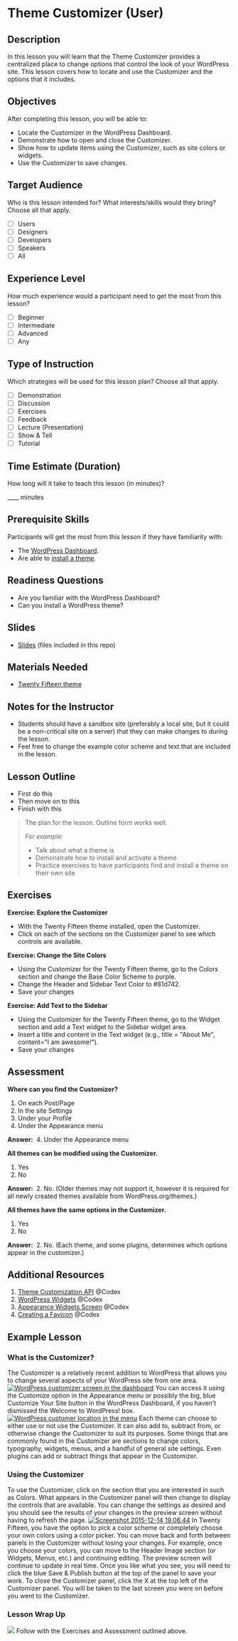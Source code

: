 # Theme Customizer (User)

## Description

In this lesson you will learn that the Theme Customizer provides a centralized place to change options that control the look of your WordPress site. This lesson covers how to locate and use the Customizer and the options that it includes.

## Objectives

After completing this lesson, you will be able to:

*   Locate the Customizer in the WordPress Dashboard.
*   Demonstrate how to open and close the Customizer.
*   Show how to update items using the Customizer, such as site colors or widgets.
*   Use the Customizer to save changes.

## Target Audience

Who is this lesson intended for? What interests/skills would they bring? Choose all that apply.

* [ ] Users
* [ ] Designers
* [ ] Developers
* [ ] Speakers
* [ ] All

## Experience Level

How much experience would a participant need to get the most from this lesson?

* [ ] Beginner
* [ ] Intermediate
* [ ] Advanced
* [ ] Any

## Type of Instruction

Which strategies will be used for this lesson plan? Choose all that apply.

* [ ] Demonstration
* [ ] Discussion
* [ ] Exercises
* [ ] Feedback
* [ ] Lecture (Presentation)
* [ ] Show & Tell
* [ ] Tutorial

## Time Estimate (Duration)

How long will it take to teach this lesson (in minutes)?

____ minutes

## Prerequisite Skills

Participants will get the most from this lesson if they have familiarity with:

*   The [WordPress Dashboard](https://make.wordpress.org/training/handbook/user-lessons/overview-of-the-dashboard/).
*   Are able to [install a theme](https://make.wordpress.org/training/handbook/user-lessons/choosing-and-installing-a-theme/).

## Readiness Questions

*   Are you familiar with the WordPress Dashboard?
*   Can you install a WordPress theme?

## Slides

*   [Slides](https://wptrainingteam.github.io/lesson-plans/theme-customizer-user/slides/) (files included in this repo)

## Materials Needed

*   [Twenty Fifteen theme](https://wordpress.org/themes/twentyfifteen/)

## Notes for the Instructor

*   Students should have a sandbox site (preferably a local site, but it could be a non-critical site on a server) that they can make changes to during the lesson.
*   Feel free to change the example color scheme and text that are included in the lesson.

## Lesson Outline

* First do this
* Then move on to this
* Finish with this

> The plan for the lesson. Outline form works well.
>
> _For example:_
>
> * Talk about what a theme is
> * Demonstrate how to install and activate a theme
> * Practice exercises to have participants find and install a theme on their own site

## Exercises

**Exercise: Explore the Customizer**

*   With the Twenty Fifteen theme installed, open the Customizer.
*   Click on each of the sections on the Customizer panel to see which controls are available.

**Exercise: Change the Site Colors**

*   Using the Customizer for the Twenty Fifteen theme, go to the Colors section and change the Base Color Scheme to purple.
*   Change the Header and Sidebar Text Color to #81d742.
*   Save your changes

**Exercise: Add Text to the Sidebar**

*   Using the Customizer for the Twenty Fifteen theme, go to the Widget section and add a Text widget to the Sidebar widget area.
*   Insert a title and content in the Text widget (e.g., title = "About Me", content="I am awesome!").
*   Save your changes

## Assessment

**Where can you find the Customizer?**

1.  On each Post/Page
2.  In the site Settings
3.  Under your Profile
4.  Under the Appearance menu

**Answer:**  4. Under the Appearance menu

**All themes can be modified using the Customizer.**

1.  Yes
2.  No

**Answer:**  2. No. (Older themes may not support it, however it is required for all newly created themes available from WordPress.org/themes.)

**All themes have the same options in the Customizer.**

1.  Yes
2.  No

**Answer:**  2. No. (Each theme, and some plugins, determines which options appear in the customizer.)  

## Additional Resources

1.  [Theme Customization API](https://codex.wordpress.org/Theme_Customization_API) @Codex
2.  [WordPress Widgets](https://codex.wordpress.org/WordPress_Widgets) @Codex
3.  [Appearance Widgets Screen](https://codex.wordpress.org/Appearance_Widgets_Screen) @Codex
4.  [Creating a Favicon](https://codex.wordpress.org/Creating_a_Favicon) @Codex

## Example Lesson

### What is the Customizer?

The Customizer is a relatively recent addition to WordPress that allows you to change several aspects of your WordPress site from one area. [![WordPress customizer screen in the dashboard](https://make.wordpress.org/training/files/2015/06/wordpress-customizer-1024x553.png)](https://make.wordpress.org/training/files/2015/06/wordpress-customizer.png) You can access it using the Customize option in the Appearance menu or possibly the big, blue Customize Your Site button in the WordPress Dashboard, if you haven't dismissed the Welcome to WordPress! box. [![WordPress customer location in the menu](https://make.wordpress.org/training/files/2015/06/wordpress-customizer-menu-1024x553.png)](https://make.wordpress.org/training/files/2015/06/wordpress-customizer-menu.png) Each theme can choose to either use or not use the Customizer. It can also add to, subtract from, or otherwise change the Customizer to suit its purposes. Some things that are commonly found in the Customizer are sections to change colors, typography, widgets, menus, and a handful of general site settings. Even plugins can add or subtract things that appear in the Customizer.

### Using the Customizer

To use the Customizer, click on the section that you are interested in such as Colors. What appears in the Customizer panel will then change to display the controls that are available. You can change the settings as desired and you should see the results of your changes in the preview screen without having to refresh the page. [![Screenshot 2015-12-14 19.06.44](https://make.wordpress.org/training/files/2015/06/Screenshot-2015-12-14-19.06.44-1024x501.png)](https://make.wordpress.org/training/files/2015/06/Screenshot-2015-12-14-19.06.44.png) In Twenty Fifteen, you have the option to pick a color scheme or completely choose your own colors using a color picker. You can move back and forth between panels in the Customizer without losing your changes. For example, once you choose your colors, you can move to the Header Image section (or Widgets, Menus, etc.) and continuing editing. The preview screen will continue to update in real time. Once you like what you see, you will need to click the blue Save & Publish button at the top of the panel to save your work. To close the Customizer panel, click the X at the top left of the Customizer panel. You will be taken to the last screen you were on before you went to the Customizer.  

### Lesson Wrap Up

![](https://raw.githubusercontent.com/wptrainingteam/contributor-resources/master/images/lightbulb.png) Follow with the Exercises and Assessment outlined above.
